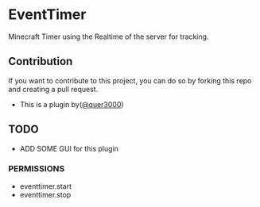 # EventTimer
Minecraft Timer using the Realtime of the server for tracking.
## Contribution
If you want to contribute to this project, you can do so by forking this repo and creating a pull request.

- This is a plugin by([@quer3000](https://github.com/quer3000))


## TODO
- ADD SOME GUI for this plugin

### PERMISSIONS
- eventtimer.start
- eventtimer.stop
